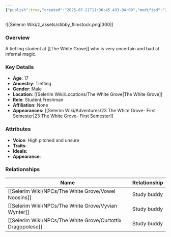 ```yaml
---
{"publish":true,"created":"2025-07-21T11:30:45.433-04:00","modified":"2025-07-27T18:13:45.888-04:00","published":"2025-07-27T18:13:45.888-04:00","cssclasses":"","Age":"17","Ancestry":"Tiefling","Gender":"Male","Location":["[[Selerim Wiki/Locations/The White Grove]]"],"Role":["Student","Freshman"],"Affiliation":["None"],"Appearances":["[[23 The White Grove- First Semester]]"]}
---
```



![[Selerim Wiki/z_assets/stibby_flimstock.png|300]]

### Overview
A tiefling student at [[The White Grove]] who is very uncertain and bad at infernal magic.

### Key Details
- **Age**: 17
- **Ancestry**: Tiefling
- **Gender**: Male
- **Location**: [[Selerim Wiki/Locations/The White Grove\|The White Grove]]
- **Role**: Student,Freshman
- **Affiliation:** None
- **Appearances:** [[Selerim Wiki/Adventures/23 The White Grove- First Semester\|23 The White Grove- First Semester]]

### Attributes
- **Voice**: High pitched and unsure
- **Traits**: 
- **Ideals:** 
- **Appearance**:

### Relationships

| Name                      | Relationship |
| ------------------------- | ------------ |
| [[Selerim Wiki/NPCs/The White Grove/Vowel Noosins]]         | Study buddy  |
| [[Selerim Wiki/NPCs/The White Grove/Vyvian Wynter]]         | Study buddy  |
| [[Selerim Wiki/NPCs/The White Grove/Curtottix Dragopolese]] | Study buddy  |

